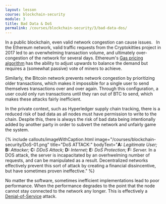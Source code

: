 ```yaml
---
layout: lesson
course: blockchain-security
module: 3
title: Bad Data & DoS
permalink: /courses/blockchain-security/3/bad-data-dos/
---
```

<span class="openingParagraph">In a public blockchain, even valid network congestion can cause issues. </span>&nbsp;
In the Ethereum network, valid traffic requests from the Cryptokitties project in 2017 led to an overwhelming transaction volume, and ultimately over-congestion of the network for several days. Ethereum's <a href="http://theblockchaininstitute.org/what-is-ethereums-gas/" target="_blank" rel="noopener noreferrer">Gas pricing algorithm</a> has the ability to adjust upwards to balance the demand but requires a (somewhat passive) vote of miners to achieve.

Similarly, the Bitcoin network prevents network congestion by prioritizing older transactions, which makes it impossible for a single user to send themselves transactions over and over again. Through this configuration, a user could only run transactions until they ran out of BTC to send, which makes these attacks fairly inefficient.

In the private context, such as Hyperledger supply chain tracking, there is a reduced risk of bad data as all nodes must have permission to write to the chain. Despite this, there is always the risk of bad data being intentionally added by another party in order to subvert the network and unfairly game the system.

{% include callouts/imageWithCaption.html
	image="/courses/blockchain-security/DoS-01.png"
	title="DoS ATTACK:"
	bodyText="<b>A:</b> <i>Legitimate User;</i>  <b>B:</b> <i>Attacker;</i>  <b>C:</b> <i>DDoS Attack;</i>  <b>D:</b> <i>Internet;</i> <b>E:</b> <i>DoS Protection;</i> <b>F:</b> <i>Server.</i>
In a DOS attack, the server is incapacitated by an overhwelming number of requests, and can be manipulated as a result. Decentralized networks effectively prevent this sort of attack by creating a financial dissincentive, but have sometimes proven ineffective."
%}

No matter the software, sometimes inefficient implementations lead to poor performance. When the performance degrades to the point that the node cannot stay connected to the network any longer. This is effectively a <a href="https://en.wikipedia.org/wiki/Denial-of-service_attack">Denial-of-Service</a> attack.

